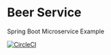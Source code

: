 # Beer Service

Spring Boot Microservice Example

[![CircleCI](https://circleci.com/gh/daveharmswebdev/dave-beer-service/tree/master.svg?style=svg)](https://circleci.com/gh/daveharmswebdev/dave-beer-service/tree/master)